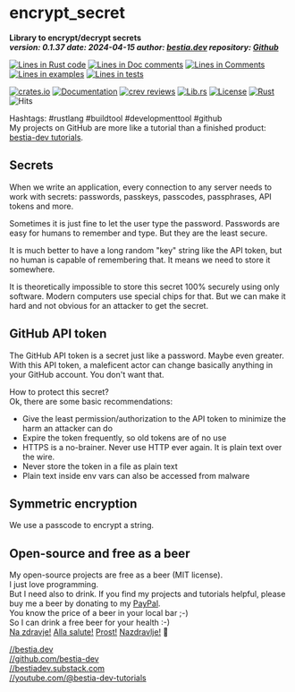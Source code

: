[//]: # (auto_md_to_doc_comments segment start A)

# encrypt_secret

[//]: # (auto_cargo_toml_to_md start)

**Library to encrypt/decrypt secrets**  
***version: 0.1.37 date: 2024-04-15 author: [bestia.dev](https://bestia.dev) repository: [Github](https://github.com/bestia-dev/encrypt_secret)***  

[//]: # (auto_cargo_toml_to_md end)

[//]: # (auto_lines_of_code start)
[![Lines in Rust code](https://img.shields.io/badge/Lines_in_Rust-87-green.svg)]()
[![Lines in Doc comments](https://img.shields.io/badge/Lines_in_Doc_comments-78-blue.svg)]()
[![Lines in Comments](https://img.shields.io/badge/Lines_in_comments-11-purple.svg)]()
[![Lines in examples](https://img.shields.io/badge/Lines_in_examples-0-yellow.svg)]()
[![Lines in tests](https://img.shields.io/badge/Lines_in_tests-77-orange.svg)]()

[//]: # (auto_lines_of_code end)

[![crates.io](https://img.shields.io/crates/v/encrypt_secret.svg)](https://crates.io/crates/encrypt_secret) [![Documentation](https://docs.rs/encrypt_secret/badge.svg)](https://docs.rs/encrypt_secret/) [![crev reviews](https://web.crev.dev/rust-reviews/badge/crev_count/encrypt_secret.svg)](https://web.crev.dev/rust-reviews/crate/encrypt_secret/) [![Lib.rs](https://img.shields.io/badge/Lib.rs-rust-orange.svg)](https://lib.rs/crates/encrypt_secret/) [![License](https://img.shields.io/badge/license-MIT-blue.svg)](https://github.com/bestia-dev/encrypt_secret/blob/master/LICENSE) [![Rust](https://github.com/bestia-dev/encrypt_secret/workflows/RustAction/badge.svg)](https://github.com/bestia-dev/encrypt_secret/) ![Hits](https://bestia.dev/webpage_hit_counter/get_svg_image/1785154337.svg)

Hashtags: #rustlang #buildtool #developmenttool #github  
My projects on GitHub are more like a tutorial than a finished product: [bestia-dev tutorials](https://github.com/bestia-dev/tutorials_rust_wasm).

## Secrets

When we write an application, every connection to any server needs to work with secrets: passwords, passkeys, passcodes, passphrases, API tokens and more.

Sometimes it is just fine to let the user type the password. Passwords are easy for humans to remember and type. But they are the least secure.

It is much better to have a long random "key" string like the API token, but no human is capable of remembering that. It means we need to store it somewhere.

It is theoretically impossible to store this secret 100% securely using only software. Modern computers use special chips for that. But we can make it hard and not obvious for an attacker to get the secret.

## GitHub API token

The GitHub API token is a secret just like a password. Maybe even greater.  
With this API token, a maleficent actor can change basically anything in your GitHub account. You don't want that.

How to protect this secret?  
Ok, there are some basic recommendations:

- Give the least permission/authorization to the API token to minimize the harm an attacker can do
- Expire the token frequently, so old tokens are of no use
- HTTPS is a no-brainer. Never use HTTP ever again. It is plain text over the wire.
- Never store the token in a file as plain text
- Plain text inside env vars can also be accessed from malware

## Symmetric encryption

We use a passcode to encrypt a string.


## Open-source and free as a beer

My open-source projects are free as a beer (MIT license).  
I just love programming.  
But I need also to drink. If you find my projects and tutorials helpful, please buy me a beer by donating to my [PayPal](https://paypal.me/LucianoBestia).  
You know the price of a beer in your local bar ;-)  
So I can drink a free beer for your health :-)  
[Na zdravje!](https://translate.google.com/?hl=en&sl=sl&tl=en&text=Na%20zdravje&op=translate) [Alla salute!](https://dictionary.cambridge.org/dictionary/italian-english/alla-salute) [Prost!](https://dictionary.cambridge.org/dictionary/german-english/prost) [Nazdravlje!](https://matadornetwork.com/nights/how-to-say-cheers-in-50-languages/) 🍻

[//bestia.dev](https://bestia.dev)  
[//github.com/bestia-dev](https://github.com/bestia-dev)  
[//bestiadev.substack.com](https://bestiadev.substack.com)  
[//youtube.com/@bestia-dev-tutorials](https://youtube.com/@bestia-dev-tutorials)  

[//]: # (auto_md_to_doc_comments segment end A)
